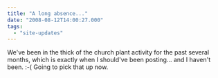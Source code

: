 ```yaml
---
title: "A long absence..."
date: "2008-08-12T14:00:27.000"
tags: 
  - "site-updates"
---
```


We've been in the thick of the church plant activity for the past several months, which is exactly when I should've been posting... and I haven't been. :-( Going to pick that up now.
